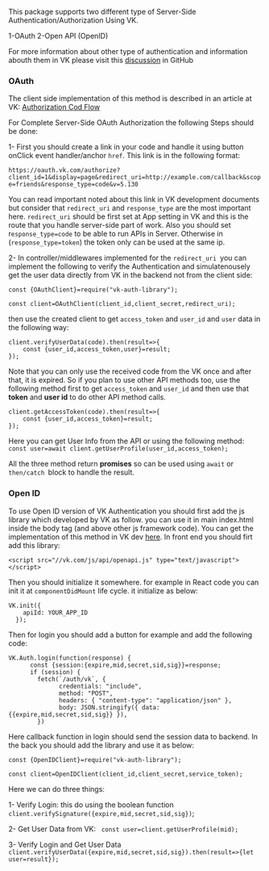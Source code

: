 This package supports two different type of Server-Side Authentication/Authorization Using VK.

1-OAuth
2-Open API (OpenID)

For more information about other type of authentication and information abouth them in VK please visit this [discussion](https://github.com/abdollahkahne/Auth/discussions/2) in GitHub

### OAuth 
The client side implementation of this method is described in an article at VK: [Authorization Cod Flow](https://vk.com/dev/authcode_flow_user)

For Complete Server-Side OAuth Authorization the following Steps should be done:

1- First you should create a link in your code and handle it using button onClick event handler/anchor `href`. This link is in the following format:

`https://oauth.vk.com/authorize?client_id=1&display=page&redirect_uri=http://example.com/callback&scope=friends&response_type=code&v=5.130`

You can read important noted about this link in VK development documents but consider that `redirect_uri` and `response_type` are the most important here. `redirect_uri` should be first set at App setting in VK and this is the route that you handle server-side part of work. Also you should set r`esponse_type=code` to be able to run APIs in Server. Otherwise in (`response_type=token`) the token only can be used at the same ip.


2- In controller/middlewares implemented for the `redirect_uri `you can implement the following to verify the Authentication and simulatenousely get the user data directly from VK in the backend not from the client side:


```
const {OAuthClient}=require("vk-auth-library");

const client=OAuthClient(client_id,client_secret,redirect_uri);
```

then use the created client to get `access_token` and `user_id` and `user` data in the following way:


```
client.verifyUserData(code).then(result=>{
    const {user_id,access_token,user}=result;
});
```

 Note that you can only use the received code from the VK once and after that, it is expired. So if you plan to use other API methods too, use the following method first to get `access_token` and `user_id`  and then use that **token** and **user id** to do other API method calls.

```
client.getAccessToken(code).then(result=>{
    const {user_id,access_token}=result;
});
```

Here you can get User Info from the API or using the following method:
`const user=await client.getUserProfile(user_id,access_token);`


All the three method return **promises** so can be used using `await` or `then/catch `block to handle the result.


### Open ID
To use Open ID version of VK Authentication you should first add the js library which developed by VK as follow. you can use it in main index.html  inside the body tag (and above other js framework code). You can get the implementation of this method in VK dev [here](https://vk.com/dev/openapi?f=2.1.%20Usual%20Initialization).
In front end you should firt add this library:

`<script src="//vk.com/js/api/openapi.js" type="text/javascript"></script>`

Then you should initialize it somewhere. for example in React code you can init it at `componentDidMount` life cycle. it initialize as below:

```
VK.init({
    apiId: YOUR_APP_ID
  });
```

Then for login you should add a button for example and add the following code:

```
VK.Auth.login(function(response) {
      const {session:{expire,mid,secret,sid,sig}}=response;
      if (session) {
        fetch(`/auth/vk`, {
              credentials: "include",
              method: "POST",
              headers: { "content-type": "application/json" },
              body: JSON.stringify({ data: {{expire,mid,secret,sid,sig}} }),
        })
```

Here callback function in login should send the session data to backend. 
In the back you should add the library and use it as below:


```
const {OpenIDClient}=require("vk-auth-library");

const client=OpenIDClient(client_id,client_secret,service_token);
```

Here we can do three things:

1- Verify Login: this do using the boolean function `client.verifySignature({expire,mid,secret,sid,sig})`;

2- Get User Data from VK: ` const user=client.getUserProfile(mid);`

3- Verify Login and Get User Data `client.verifyUserData({expire,mid,secret,sid,sig}).then(result=>{let user=result});`




